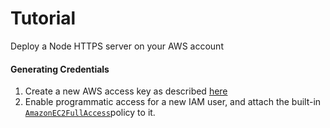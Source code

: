 # Tutorial

Deploy a Node HTTPS server on your AWS account

#### Generating Credentials

1. Create a new AWS access key as described [here](https://aws.amazon.com/premiumsupport/knowledge-center/create-access-key/)
2. Enable programmatic access for a new IAM user, and attach the built-in [`AmazonEC2FullAccess`](https://console.aws.amazon.com/iam/home#/policies/arn%3Aaws%3Aiam%3A%3Aaws%3Apolicy%2FAmazonEC2FullAccess)policy to it.

